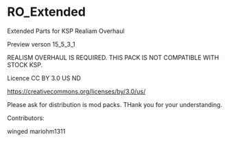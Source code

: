 # RO_Extended
Extended Parts for KSP Realiam Overhaul

Preview verson 15_5_3_1

REALISM OVERHAUL IS REQUIRED. THIS PACK IS NOT COMPATIBLE WITH STOCK KSP.

Licence CC BY 3.0 US ND

https://creativecommons.org/licenses/by/3.0/us/

Please ask for distribution is mod packs. THank you for your understanding.

Contributors:

winged
mariohm1311
